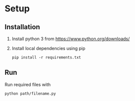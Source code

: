 # Setup

## Installation

1. Install python 3 from https://www.python.org/downloads/
2. Install local dependencies using pip
   
       pip install -r requirements.txt

## Run 

Run required files with

    python path/filename.py
